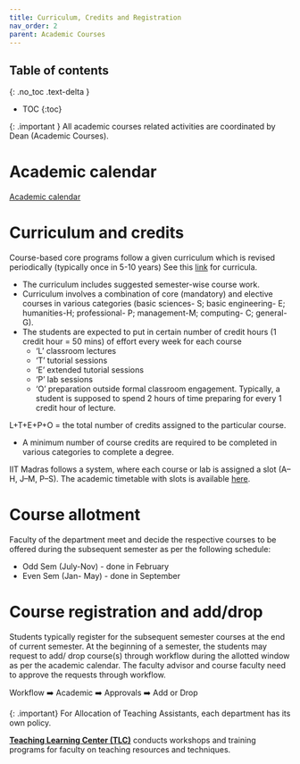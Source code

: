 ```yaml
---
title: Curriculum, Credits and Registration
nav_order: 2
parent: Academic Courses
---
```

## Table of contents
{: .no_toc .text-delta } 
* TOC
{:toc}

{: .important }
All academic courses related activities are coordinated by Dean (Academic Courses).

# Academic calendar
[Academic calendar](https://www.iitm.ac.in/academics/academic-calendar)

# Curriculum and credits

Course-based core programs follow a given curriculum which is revised periodically (typically once in 5-10 years) 
See this [link](https://www.iitm.ac.in/academics/academic-curricula) for curricula.

* The curriculum includes suggested semester-wise course work.   
* Curriculum involves a combination of core (mandatory) and elective courses in various categories (basic sciences- S; basic engineering- E; humanities-H; professional- P; management-M; computing- C; general- G).   
* The students are expected to put in certain number of credit hours (1 credit hour \= 50 mins) of effort every week for each course  
  * ‘L’ classroom lectures   
  * ‘T’ tutorial sessions  
  * ‘E’ extended tutorial sessions  
  * ‘P’ lab sessions  
  * ‘O’ preparation outside formal classroom engagement. Typically, a student is supposed to spend 2 hours of time preparing for every 1 credit hour of lecture. 

L+T+E+P+O \= the total number of credits assigned to the particular course. 

* A minimum number of course credits are required to be completed in various categories to complete a degree. 

IIT Madras follows a system, where each course or lab is assigned a slot (A–H, J–M, P–S). 
The academic timetable with slots is available [here](https://www.iitm.ac.in/academics/academic-services/timetable).

# Course allotment
Faculty of the department meet and decide the respective courses to be offered during the subsequent semester as per the following schedule:
* Odd Sem (July-Nov) - done in February  
* Even Sem (Jan- May) - done in September


# Course registration and add/drop

Students typically register for the subsequent semester courses at the end of current semester. 
At the beginning of a semester, the students may request to add/ drop course(s) 
through workflow during the allotted window as per the academic calendar. The faculty advisor and 
course faculty need to approve the requests through workflow.

Workflow :arrow_right: Academic  :arrow_right:  Approvals  :arrow_right:  Add or Drop

{: .important}
For Allocation of Teaching Assistants, each department has its own policy. 

 [**Teaching Learning Center (TLC)**](https://tlc.iitm.ac.in/index.html) conducts workshops and training programs for faculty on teaching resources and techniques.
